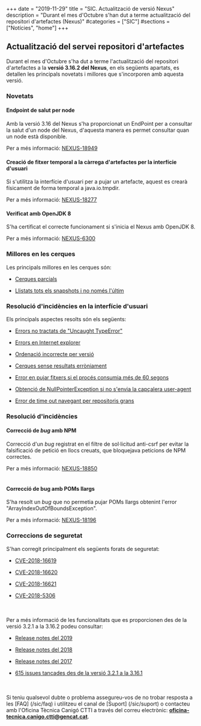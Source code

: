 +++
date        = "2019-11-29"
title       = "SIC. Actualització de versió Nexus"
description = "Durant el mes d'Octubre s'han dut a terme actualització del repositori d'artefactes (Nexus)"
#categories  = ["SIC"]
#sections    = ["Notícies", "home"]
+++

## Actualització del servei repositori d'artefactes

Durant el mes d'Octubre s'ha dut a terme l'actualització del repositori d'artefactes a la **versió 3.16.2 del Nexus**, en els següents apartats, es detallen les principals novetats i millores que s'incorporen amb aquesta versió.

### Novetats

#### Endpoint de salut per node

Amb la versió 3.16 del Nexus s'ha proporcionat un EndPoint per a consultar la salut d'un node del Nexus, d'aquesta manera es permet consultar quan un node està disponible.

Per a més informació: [NEXUS-18949](https://issues.sonatype.org/browse/NEXUS-18949)


#### Creació de fitxer temporal a la càrrega d'artefactes per la interfície d'usuari

Si s'utilitza la interfície d'usuari per a pujar un artefacte, aquest es crearà físicament de forma temporal a java.io.tmpdir.

Per a més informació: [NEXUS-18277](https://issues.sonatype.org/browse/NEXUS-18277)


#### Verificat amb OpenJDK 8

S'ha certificat el correcte funcionament si s'inicia el Nexus amb OpenJDK 8.

Per a més informació: [NEXUS-6300](https://issues.sonatype.org/browse/NEXUS-6300)

### Millores en les cerques

Les principals millores en les cerques són:

- [Cerques parcials](https://issues.sonatype.org/browse/NEXUS-8884)

- [Llistats tots els snapshots i no només l'últim](https://issues.sonatype.org/browse/NEXUS-8798)

### Resolució d'incidències en la interfície d'usuari

Els principals aspectes resolts són els següents:

- [Errors no tractats de "Uncaught TypeError"](https://issues.sonatype.org/browse/NEXUS-13057)

- [Errors en Internet explorer](https://issues.sonatype.org/browse/NEXUS-19051)

- [Ordenació incorrecte per versió](https://issues.sonatype.org/browse/NEXUS-12253)

- [Cerques sense resultats erròniament](https://issues.sonatype.org/browse/NEXUS-18909)

- [Error en pujar fitxers si el procés consumia més de 60 segons](https://issues.sonatype.org/browse/NEXUS-18494)

- [Obtenció de NullPointerException si no s'envia la capçalera user-agent](https://issues.sonatype.org/browse/NEXUS-13136)

- [Error de time out navegant per repositoris grans](https://issues.sonatype.org/browse/NEXUS-13095)

### Resolució d'incidències

#### Correcció de _bug_ amb NPM

Correcció d'un _bug_ registrat en el filtre de sol·licitud anti-csrf per evitar la falsificació de petició en llocs creuats, que bloquejava peticions de NPM correctes.

Per a més informació: [NEXUS-18850](https://issues.sonatype.org/browse/NEXUS-18850)
<br><br>

#### Correcció de bug amb POMs llargs

S'ha resolt un _bug_ que no permetia pujar POMs llargs obtenint l'error "ArrayIndexOutOfBoundsException".

Per a més informació: [NEXUS-18196](https://issues.sonatype.org/browse/NEXUS-18196)

### Correccions de seguretat

S'han corregit principalment els següents forats de seguretat:

- [CVE-2018-16619](https://support.sonatype.com/hc/en-us/articles/360010789893-CVE-2018-16619-Nexus-Repository-Manager-XSS-October-17-2018?_ga=2.101227976.817663482.1570188895-1181263505.1548239726)

- [CVE-2018-16620](https://support.sonatype.com/hc/en-us/articles/360010789453-CVE-2018-16620-Nexus-Repository-Manager-Missing-Access-Controls-October-17-2018?_ga=2.192442851.817663482.1570188895-1181263505.1548239726)

- [CVE-2018-16621](https://support.sonatype.com/hc/en-us/articles/360010789153-CVE-2018-16621-Nexus-Repository-Manager-Java-Injection-October-17-2018?_ga=2.192442851.817663482.1570188895-1181263505.1548239726)

- [CVE-2018-5306](https://support.sonatype.com/hc/en-us/articles/360000134968?_ga=2.126472772.817663482.1570188895-1181263505.1548239726)

<br><br>
Per a més informació de les funcionalitats que es proporcionen des de la versió 3.2.1 a la 3.16.2 podeu consultar:

- [Release notes del 2019](https://help.sonatype.com/repomanager3/release-notes/2019-release-notes)

- [Release notes del 2018](https://help.sonatype.com/repomanager3/release-notes/2018-release-notes)

- [Release notes del 2017](https://help.sonatype.com/repomanager3/release-notes/2017-release-notes)

- [615 issues tancades des de la versió 3.2.1 a la 3.16.1](https://issues.sonatype.org/browse/NEXUS-20170?jql=project%20%3D%20NEXUS%20AND%20fixVersion%20in%20(3.10.0%2C%203.11.0%2C%203.12.0%2C%203.12.1%2C%203.13.0%2C%203.14.0%2C%203.15.0%2C%203.15.1%2C%203.15.2%2C%203.16.0%2C%203.16.1%2C%203.16.2%2C%203.2.0%2C%203.2.1%2C%203.3.0%2C%203.3.1%2C%203.3.2%2C%203.4.0%2C%203.5.0%2C%203.5.1%2C%203.5.2%2C%203.6.0%2C%203.6.1%2C%203.6.2%2C%203.7.0%2C%203.7.1%2C%203.8.0%2C%203.9.0))

<br><br>
Si teniu qualsevol dubte o problema assegureu-vos de no trobar resposta a les [FAQ] (/sic/faq) i utilitzeu el canal de [Suport] (/sic/suport) o contacteu amb l'Oficina Tècnica Canigó CTTI a través del correu electrònic: **oficina-tecnica.canigo.ctti@gencat.cat**.
